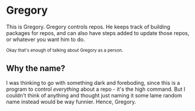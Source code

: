 # Gregory

This is Gregory. Gregory controls repos. He keeps track of building packages for repos, and can also have steps added to update those repos, or whatever you want him to do.

<small>Okay that's enough of talking about Gregory as a person.</small>

## Why the name?

I was thinking to go with something dark and foreboding, since this is a program to control *everything* about a repo - it's the high command. But I couldn't think of anything and thought just naming it some lame random name instead would be way funnier. Hence, Gregory.